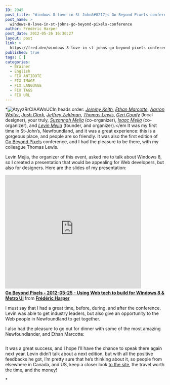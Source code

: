 ```yaml
---
ID: 2945
post_title: 'Windows 8 love in St-John&#8217;s Go Beyond Pixels conference'
post_name: >
  windows-8-love-in-st-johns-go-beyond-pixels-conference
author: Frédéric Harper
post_date: 2012-05-26 16:30:27
layout: post
link: >
  https://fred.dev/windows-8-love-in-st-johns-go-beyond-pixels-conference/
published: true
tags: [ ]
categories:
  - Brainer
  - English
  - FIX ANTIDOTE
  - FIX IMAGE
  - FIX LANGUAGE
  - FIX TAGS
  - FIX URL
---
```

*![][1]In heads order: *<a href="https://adactio.com/journal/" target="_blank" rel="noopener noreferrer"><em>Jeremy Keith</em></a>*, *<a href="https://unstoppablerobotninja.com/" target="_blank" rel="noopener noreferrer"><em>Ethan Marcotte</em></a>*, *<a href="http://aarronwalter.com/" target="_blank" rel="noopener noreferrer"><em>Aarron Walter</em></a>*, *<a href="https://globalmoxie.com/blog/index.shtml" target="_blank" rel="noopener noreferrer"><em>Josh Clark</em></a>*, *<a href="https://www.zeldman.com/" target="_blank" rel="noopener noreferrer"><em>Jeffrey Zeldman</em></a>*, *<a href="https://asimplepixel.tumblr.com/" target="_blank" rel="noopener noreferrer"><em>Thomas Lewis</em></a>*, *<a href="https://hellogeri.com/blog" target="_blank" rel="noopener noreferrer"><em>Geri Coady</em></a>* (local designer), your truly, *<a href="https://twitter.com/SevinMejia" target="_blank" rel="noopener noreferrer"><em>Suzannah Mejia</em></a>* (co-organizer), *<a href="https://twitter.com/#!/isaacmejia" target="_blank" rel="noopener noreferrer"><em>Isaac Mejia</em></a>* (co-organizer), and *<a href="https://twitter.com/#!/fourandthree" target="_blank" rel="noopener noreferrer"><em>Levin Mejia</em></a>* (founder, and organizer).</em
It was my first time in St-John’s, Newfoundland, and it was a great experience: this is a gorgeous place, and people are so friendly. It was also the first edition of <a href="https://www.gobeyondpixels.com/" target="_blank" rel="noopener noreferrer">Go Beyond Pixels</a> conference, and I had the pleasure to be there, with my colleague Thomas Lewis.

Levin Mejia, the organizer of this event, asked me to talk about Windows 8, so I created a presentation that would be appealing for Web developers, but also for designers. Here are the slides of my presentation:

<p align="center">
  <div class="embed rich SlideShare">
    <iframe src="https://www.slideshare.net/slideshow/embed_code/key/27sPb3D3cIAnRH" width="427" height="356" frameborder="0" marginwidth="0" marginheight="0" scrolling="no" style="border:1px solid #CCC;border-width:1px;margin-bottom:5px;max-width:100%" allowfullscreen> </iframe><div style="margin-bottom:5px">
      <strong> <a href="https://www.slideshare.net/fredericharper/go-beyond-pixels-20120525-using-web-tech-to-build-for-windows-8-metro-ui" title="Go Beyond Pixels - 2012-05-25 - Using Web tech to build for Windows 8 & Metro UI" target="_blank" rel="noopener noreferrer">Go Beyond Pixels - 2012-05-25 - Using Web tech to build for Windows 8 & Metro UI</a> </strong> from <strong><a href="https://www.slideshare.net/fredericharper" target="_blank" rel="noopener noreferrer">Frédéric Harper</a></strong>
    </div>
  </div>
</p>

<p align="left">
  I must say that I had a great time, before, during, and after the conference. Levin was able to get industry leaders, but also give an opportunity to the Web people in Newfoundland to get together.
</p>

<p align="left">
  I also had the pleasure to go out for dinner with some of the most amazing Newfoundlander, and Ethan Marcotte:
</p>

<p align="left">
  <img title="AtnjdixCEAQzW-J" src="http://fred.dev/wp-content/uploads/2012/05/AtnjdixCEAQzW-J.jpg" alt="" /></p
</p>

<p align="left">
  It was a great success, and I hope I’ll have the chance to speak there again next year. Levin didn’t talk about a next edition, but with all the positive feedbacks he got, I’m pretty sure that he’s thinking about it, so people from elsewhere in Canada, and US, keep a closer look <a href="https://www.gobeyondpixels.com/" target="_blank" rel="noopener noreferrer">to the site</a>, the travel worth the time, and the money!
</p>*

 [1]: http://fred.dev/wp-content/uploads/2012/05/AtyyzRrCIAAWnUC.jpg "AtyyzRrCIAAWnUC"